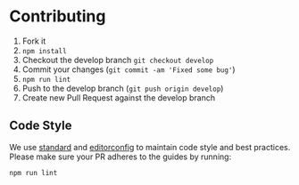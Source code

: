 # Contributing

1. Fork it
2. `npm install`
3. Checkout the develop branch `git checkout develop`
4. Commit your changes (`git commit -am 'Fixed some bug'`)
5. `npm run lint`
6. Push to the develop branch (`git push origin develop`)
7. Create new Pull Request against the develop branch

## Code Style

We use [standard](https://www.npmjs.com/package/standard) and [editorconfig](http://editorconfig.org) to maintain code style and best practices. Please make sure your PR adheres to the guides by running:

```
npm run lint
```
